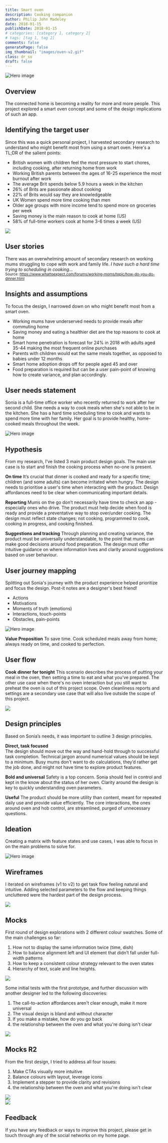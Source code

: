 ```yaml
---
title: Smart oven
description: Cooking companion
author: Philip John Madeley
date: 2018-01-15
publishDate: 2018-01-15
# categories: [category 1, category 2]
# tags: [tag 1, tag 2]
comments: false
generatePage: false
img_thumbnail: "images/oven-v2.gif"
class: dr_so
draft: false
---
```


![Hero image](/images/oven-v2.gif)

## Overview
The connected home is becoming a reality for more and more people. This project explored a smart oven concept and some of the design implications of such an app.   

## Identifying the target user
Since this was a quick personal project, I harvested secondary research to understand who might benefit most from using a smart oven. Here's a TL;DR of the salient points:

- British women with children feel the most pressure to start chores, including cooking, after returning home from work
- Working British parents between the ages of 16-25 experience the most burnout after work
- The average Brit spends below 5.9 hours a week in the kitchen
- 26% of Brits are passionate about cooking
- 22% of Brits would say they are knowledgeable
- UK Women spend more time cooking than men
- Older age groups with more income tend to spend more on groceries per week
- Saving money is the main reason to cook at home (US)
- 58% of full-time workers cook at home 3-6 times a week  (US)

<div class="framed">
  <img src="/images/oven-insights.jpg">
</div>



## User stories
There was an overwhelming amount of secondary research on working mums struggling to cope with work and family life.
<i>I have such a hard time trying to scheduling in cooking...</i><br>
<small>Source: https://www.whattoexpect.com/forums/working-moms/topic/how-do-you-do-dinner.html</small>

## Insights and assumptions
To focus the design, I narrowed down on who might benefit most from a smart oven.

- Working mums have underserved needs to provide meals after commuting home
- Saving money and eating a healthier diet are the top reasons to cook at home
- Smart home penetration is forecast for 24% in 2018 with adults aged 35-44 making the most frequent online purchases
- Parents with children would eat the same meals together, as opposed to babies under 12 months
- Smart home adoption drops off for people aged 45 and over
- Food preparation is required but can be a user pain-point of knowing how to create variance, and plan accordingly.

## User needs statement
Sonia is a full-time office worker who recently returned to work after her second child. She needs a way to cook meals when she's not able to be in the kitchen.  She has a hard time scheduling time to cook and wants to spend more time with her family. Her goal is to provide healthy, home-cooked meals throughout the week.

![Hero image](/images/oven-user-needs.jpg)

## Hypothesis
From my research, I’ve listed 3 main product design goals. The main use case is to start and finish the cooking process when no-one is present.

**On time**
It’s crucial that dinner is cooked and ready for a specific time; children (and some adults) can become irritated when hungry. The design needs to prioritise a user's time when interacting with the product. Design affordances need to be clear when communicating important details.

**Reporting**
Mums on the go don’t necessarily have time to check an app - especially ones who drive. The product must help decide when food is ready and provide a preventative way to stop over/under cooking. The design must reflect state changes; not cooking, programmed to cook, cooking in progress, and cooking finished.

**Suggestions and tracking**
Through planning and creating variance, the product must be universally understandable, to the point that mums can make good decisions around food preparation.  The design must offer intuitive guidance on where information lives and clarity around suggestions based on user behaviour.  


## User journey mapping
Splitting out Sonia's journey with the product experience helped prioritize and focus the design. Post-it notes are a designer's best friend!

- Actions
- Motivations
- Moments of truth (emotions)
- Interactions, touch-points
- Obstacles, pain-points

![Hero image](/images/oven-uj.jpg)

**Value Proposition**
To save time. Cook scheduled meals away from home; always ready on time, and cooked to perfection.

## User flow

**Cook dinner for tonight**
This scenario describes the process of putting your meal in the oven, then setting a time to eat and what you've prepared. The other use case when there's no oven interaction but you still want to preheat the oven is out of this project scope. Oven cleanliness reports and settings are a secondary use case that will also live outside the scope of this project.

<div class="fullwidth">
  <img src="/images/oven-flow.jpg">
</div>


## Design principles
Based on Sonia’s needs, it was important to outline 3 design principles.

**Direct, task focused**  
The design should move out the way and hand-hold through to successful task completion. Technical jargon around numerical values should be kept to a minimum. Busy mums don't want to do calculations, they’d rather get the job done, and might not have time to explore product features.

**Bold and universal**
Safety is a top concern. Sonia should feel in control and kept in the know about the status of her oven. Clarity around the design is key to quickly understanding oven parameters.

**Useful**
The product should be more utility than content, meant for repeated daily use and provide value efficiently. The core interactions, the ones around oven and hob control, are streamlined, purged of unnecessary questions.

## Ideation
Creating a matrix with feature states and use cases, I was able to focus in on the main problems to solve for.

![Hero image](/images/oven-sketch.jpg)

## Wireframes
I iterated on wireframes (v1 to v2) to get task flow feeling natural and intuitive. Adding selected parameters to the flow and keeping things uncluttered were the hardest part of the design process.  

<div class="framed">
  <img src="/images/oven-wireframes.jpg">
</div>


## Mocks
First round of design explorations with 2 different colour swatches. Some of the main challenges so far:

1. How not to display the same information twice (time, dish)
2. How to balance alignment left and UI element that didn’t fall under full-width patterns
3. How to keep a consistent colour strategy relevant to the oven states
4. Hierarchy of text, scale and line heights.

<div class="fullwidth">
  <img src="/images/oven-mocks1.jpg">
</div>

Some initial tests with the first prototype, and further discussion with another designer led to the following discoveries:

1. The call-to-action affordances aren't clear enough, make it more universal
2. The visual design is bland and without character
3. If you make a mistake, how do you go back
4. the relationship between the oven and what you're doing isn't clear

<div class="animated-gif">
  <img src="/images/oven-v1.gif">
</div>

## Mocks R2
From the first design, I tried to address all four issues:

1. Make CTAs visually more intuitive  
2. Balance colours with layout, leverage icons
3. Implement a stepper to provide clarity and revisions
4. the relationship between the oven and what you're doing isn't clear

<div class="fullwidth">
  <img src="/images/oven-mocks2.jpg">
</div>


<div class="animated-gif">
  <img src="/images/oven-v2.gif">
</div>

## Feedback
If you have any feedback or ways to improve this project, please get in touch through any of the social networks on my home page.

<!-- <a href="http://share.framerjs.com/5q3je16uy8z4/" target="_blank">
<button>Play on Framer</button>
</a> -->

<!-- This project is also on <a class="link" href="https://dribbble.com/shots/4336111-Flight-concierge-AI-bot" target="_blank">Dribbble</a> -->
